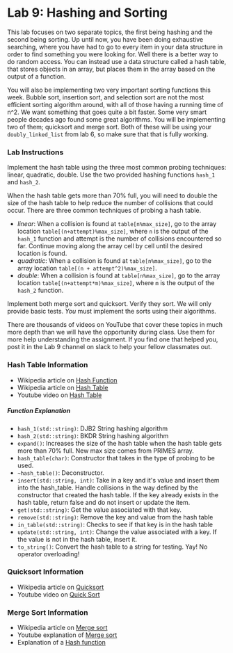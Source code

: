 # Lab 9: Hashing and Sorting #
This lab focuses on two separate topics, the first being hashing and the second being sorting. Up until now, you have been doing exhaustive searching, where you have had to go to every item in your data structure in order to find something you were looking for. Well there is a better way to do random access. You can instead use a data structure called a hash table, that stores objects in an array, but places them in the array based on the output of a function. 

You will also be implementing two very important sorting functions this week. Bubble sort, insertion sort, and selection sort are not the most efficient sorting algorithm around, with all of those having a running time of n^2. We want something that goes quite a bit faster. Some very smart people decades ago found some great algorithms. You will be implementing two of them; quicksort and merge sort. Both of these will be using your `doubly_linked_list` from lab 6, so make sure that that is fully working.

### Lab Instructions ###

Implement the hash table using the three most common probing techniques: linear, quadratic, double. Use the two provided hashing functions `hash_1` and `hash_2`.

When the hash table gets more than 70% full, you will need to double the size of the hash table to help reduce the number of collisions that could occur. There are three common techniques of probing a hash table.
* *linear*: When a collision is found at `table[n%max_size]`, go to the array location `table[(n+attempt)%max_size]`, where `n` is the output of the `hash_1` function and attempt is the number of collisions encountered so far. Continue moving along the array cell by cell until the desired location is found.
* *quadratic*: When a collision is found at `table[n%max_size]`, go to the array location `table[(n + attempt^2)%max_size]`.
* *double*: When a collision is found at `table[n%max_size]`, go to the array location `table[(n+attempt*m)%max_size]`, where `m` is the output of the `hash_2` function.

Implement both merge sort and quicksort. Verify they sort. We will only provide basic tests. *You* must implement the sorts using their algorithms.

There are thousands of videos on YouTube that cover these topics in much more depth than we will have the opportunity during class. Use them for more help understanding the assignment. If you find one that helped you, post it in the Lab 9 channel on slack to help your fellow classmates out.

### Hash Table Information ###
* Wikipedia article on [Hash Function](https://en.wikipedia.org/wiki/Hash_function)
* Wikipedia article on [Hash Table](https://en.wikipedia.org/wiki/Hash_table)
* Youtube video on [Hash Table](https://www.youtube.com/watch?v=shs0KM3wKv8)

##### Function Explanation #####
* `hash_1(std::string)`: DJB2 String hashing algorithm
* `hash_2(std::string)`: BKDR String hashing algorithm
* `expand()`: Increases the size of the hash table when the hash table gets more than 70% full. New max size comes from PRIMES array.
* `hash_table(char)`: Constructor that takes in the type of probing to be used.
* `~hash_table()`: Deconstructor.
* `insert(std::string, int)`: Take in a key and it's value and insert them into the hash_table. Handle collisions in the way defined by the constructor that created the hash table. If the key already exists in the hash table, return false and do not insert or update the item.
* `get(std::string)`: Get the value associated with that key.
* `remove(std::string)`: Remove the key and value from the hash table
* `in_table(std::string)`: Checks to see if that key is in the hash table
* `update(std::string, int)`: Change the value associated with a key. If the value is not in the hash table, insert it.
* `to_string()`: Convert the hash table to a string for testing. Yay! No operator overloading!


### Quicksort Information ###
* Wikipedia article on [Quicksort](https://en.wikipedia.org/wiki/Quicksort)
* Youtube video on [Quick Sort](https://www.youtube.com/watch?v=SLauY6PpjW4)

### Merge Sort Information ###
* Wikipedia article on [Merge sort](https://en.wikipedia.org/wiki/Merge_sort)
* Youtube explanation of [Merge sort](https://youtu.be/KF2j-9iSf4Q)
* Explanation of a [Hash function](http://www.partow.net/programming/hashfunctions/)